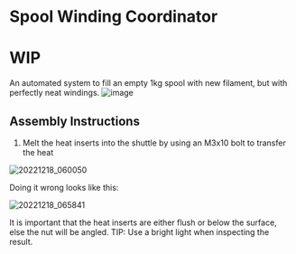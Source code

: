 # Spool Winding Coordinator
# WIP

An automated system to fill an empty 1kg spool with new filament, but with perfectly neat windings.
![image](https://user-images.githubusercontent.com/25805271/208486260-06aab537-7548-4a4d-9269-27eaa5b8bbab.png)

## Assembly Instructions

1. Melt the heat inserts into the shuttle by using an M3x10 bolt to transfer the heat

![20221218_060050](https://user-images.githubusercontent.com/25805271/208312016-86f12954-7081-4640-a5fa-4a99fa5c3c7b.jpg)

Doing it wrong looks like this: 

![20221218_065841](https://user-images.githubusercontent.com/25805271/208312063-db49f19a-36ca-4e61-b2c1-12301f5ab94e.jpg)

It is important that the heat inserts are either flush or below the surface, else the nut will be angled. TIP: Use a bright light when inspecting the result.
